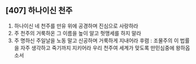 ## [407] 하나이신 천주

1) 하나이신 네 천주를 만유 위에 공경하며 진심으로 사랑하라
2) 주 천주의 거룩하온 그 이름을 높이 알고 헛맹세를 하지 말라
3) 주 명하신 주일날을 노동 말고 신공하며 거룩하게 지내어라
후렴 : 조물주의 이 법률을 자주 생각하고 죽기까지 지키어라
      우리 천주여 세계가 맞도록 만민심중에 왕하옵소서
